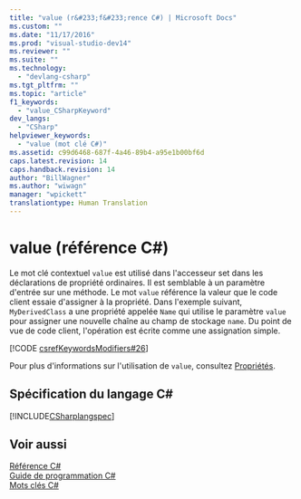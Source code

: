 ```yaml
---
title: "value (r&#233;f&#233;rence C#) | Microsoft Docs"
ms.custom: ""
ms.date: "11/17/2016"
ms.prod: "visual-studio-dev14"
ms.reviewer: ""
ms.suite: ""
ms.technology: 
  - "devlang-csharp"
ms.tgt_pltfrm: ""
ms.topic: "article"
f1_keywords: 
  - "value_CSharpKeyword"
dev_langs: 
  - "CSharp"
helpviewer_keywords: 
  - "value (mot clé C#)"
ms.assetid: c99d6468-687f-4a46-89b4-a95e1b00bf6d
caps.latest.revision: 14
caps.handback.revision: 14
author: "BillWagner"
ms.author: "wiwagn"
manager: "wpickett"
translationtype: Human Translation
---
```

# value (r&#233;f&#233;rence C#)
Le mot clé contextuel `value` est utilisé dans l'accesseur set dans les déclarations de propriété ordinaires.  Il est semblable à un paramètre d'entrée sur une méthode.  Le mot `value` référence la valeur que le code client essaie d'assigner à la propriété.  Dans l'exemple suivant, `MyDerivedClass` a une propriété appelée `Name` qui utilise le paramètre `value` pour assigner une nouvelle chaîne au champ de stockage `name`.  Du point de vue de code client, l'opération est écrite comme une assignation simple.  
  
 [!CODE [csrefKeywordsModifiers#26](../CodeSnippet/VS_Snippets_VBCSharp/csrefKeywordsModifiers#26)]  
  
 Pour plus d'informations sur l'utilisation de `value`, consultez [Propriétés](../../../csharp/programming-guide/classes-and-structs/properties.md).  
  
## Spécification du langage C\#  
 [!INCLUDE[CSharplangspec](../../../csharp/language-reference/keywords/includes/csharplangspec_md.md)]  
  
## Voir aussi  
 [Référence C\#](../../../csharp/language-reference/index.md)   
 [Guide de programmation C\#](../../../csharp/programming-guide/index.md)   
 [Mots clés C\#](../../../csharp/language-reference/keywords/index.md)
